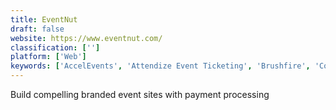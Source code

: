 ```yaml
---
title: EventNut
draft: false 
website: https://www.eventnut.com/
classification: ['']
platform: ['Web']
keywords: ['AccelEvents', 'Attendize Event Ticketing', 'Brushfire', 'Confetti', 'EventMobi', 'Eventbrite', 'Eventzilla', 'Gather', 'Picatic', 'PlanetReg', 'Priava', 'ThunderTix', 'Ticket Tailor', 'TicketSource', 'Tix', 'VolunteerLocal', 'Wild Apricot', 'Zoho Backstage', 'attending.io', 'ePly', 'idloom-events', 'rsvpBOOK']
---
```

Build compelling branded event sites with payment processing